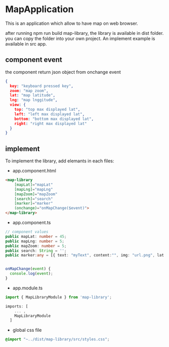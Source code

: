 # MapApplication

This is an application which allow to have map on web browser.

after running npm run build map-library, the library is available in dist folder. you can copy the folder into your own project. An implement example is available in src app.

## component event

the component return json object from onchange event

``` json
{
  key: "keyboard pressed key",
  zoom: "map zoom",
  lat: "map latitude",
  lng: "map lnggitude",
  view: {
    top: "top max displayed lat",
    left: "left max displayed lat",
    bottom: "bottom max displayed lat",
    right: "right max displayed lat"
  }
}
```

## implement

To implement the library, add elemants in each files:

* app.component.html

``` html
<map-library 
    [mapLat]="mapLat" 
    [mapLng]="mapLng" 
    [mapZoom]="mapZoom" 
    [search]="search" 
    [marker]="marker"
    (onchange)="onMapChange($event)">
</map-library>
```

* app.component.ts

``` ts
// component values
public mapLat: number = 45;
public mapLng: number = 5;
public mapZoom: number = 5;
public search: String = '';
public marker:any = [{ text: "myText", content:"", img: "url.png", lat: 48, lng: -3 }];


onMapChange(event) {
  console.log(event);
}
```

* app.module.ts

``` ts
import { MapLibraryModule } from 'map-library';

imports: [
    ... ,
    MapLibraryModule
  ]
```

* global css file

``` css
@import "~../dist/map-library/src/styles.css";
```